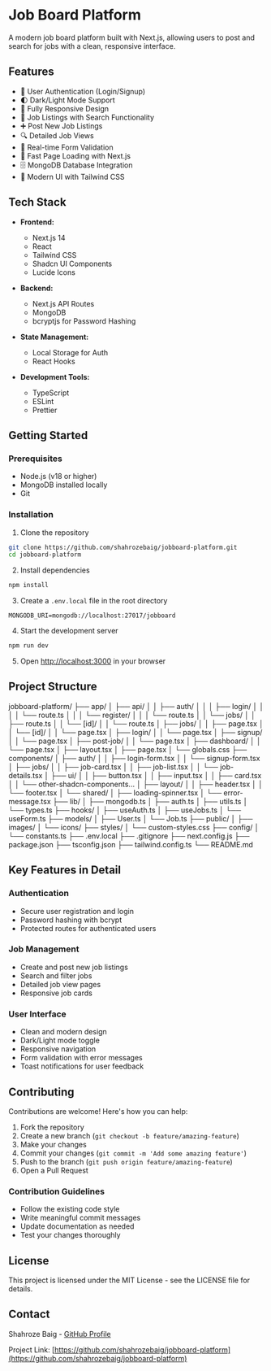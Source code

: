 # Job Board Platform

A modern job board platform built with Next.js, allowing users to post and search for jobs with a clean, responsive interface.

## Features

- 🔐 User Authentication (Login/Signup)
- 🌓 Dark/Light Mode Support
- 📱 Fully Responsive Design
- 💼 Job Listings with Search Functionality
- ➕ Post New Job Listings
- 🔍 Detailed Job Views
- 🎯 Real-time Form Validation
- 🚀 Fast Page Loading with Next.js
- 🗄️ MongoDB Database Integration
- 🎨 Modern UI with Tailwind CSS

## Tech Stack

- **Frontend:**
  - Next.js 14
  - React
  - Tailwind CSS
  - Shadcn UI Components
  - Lucide Icons

- **Backend:**
  - Next.js API Routes
  - MongoDB
  - bcryptjs for Password Hashing

- **State Management:**
  - Local Storage for Auth
  - React Hooks

- **Development Tools:**
  - TypeScript
  - ESLint
  - Prettier

## Getting Started

### Prerequisites

- Node.js (v18 or higher)
- MongoDB installed locally
- Git

### Installation

1. Clone the repository
```bash
git clone https://github.com/shahrozebaig/jobboard-platform.git
cd jobboard-platform
```

2. Install dependencies
```bash
npm install
```

3. Create a `.env.local` file in the root directory
```env
MONGODB_URI=mongodb://localhost:27017/jobboard
```

4. Start the development server
```bash
npm run dev
```

5. Open [http://localhost:3000](http://localhost:3000) in your browser

## Project Structure


jobboard-platform/
├── app/
│   ├── api/
│   │   ├── auth/
│   │   │   ├── login/
│   │   │   │   └── route.ts
│   │   │   └── register/
│   │   │       └── route.ts
│   │   └── jobs/
│   │       ├── route.ts
│   │       └── [id]/
│   │           └── route.ts
│   ├── jobs/
│   │   ├── page.tsx
│   │   └── [id]/
│   │       └── page.tsx
│   ├── login/
│   │   └── page.tsx
│   ├── signup/
│   │   └── page.tsx
│   ├── post-job/
│   │   └── page.tsx
│   ├── dashboard/
│   │   └── page.tsx
│   ├── layout.tsx
│   ├── page.tsx
│   └── globals.css
├── components/
│   ├── auth/
│   │   ├── login-form.tsx
│   │   └── signup-form.tsx
│   ├── jobs/
│   │   ├── job-card.tsx
│   │   ├── job-list.tsx
│   │   └── job-details.tsx
│   ├── ui/
│   │   ├── button.tsx
│   │   ├── input.tsx
│   │   ├── card.tsx
│   │   └── other-shadcn-components...
│   ├── layout/
│   │   ├── header.tsx
│   │   └── footer.tsx
│   └── shared/
│       ├── loading-spinner.tsx
│       └── error-message.tsx
├── lib/
│   ├── mongodb.ts
│   ├── auth.ts
│   ├── utils.ts
│   └── types.ts
├── hooks/
│   ├── useAuth.ts
│   ├── useJobs.ts
│   └── useForm.ts
├── models/
│   ├── User.ts
│   └── Job.ts
├── public/
│   ├── images/
│   └── icons/
├── styles/
│   └── custom-styles.css
├── config/
│   └── constants.ts
├── .env.local
├── .gitignore
├── next.config.js
├── package.json
├── tsconfig.json
├── tailwind.config.ts
└── README.md





## Key Features in Detail

### Authentication
- Secure user registration and login
- Password hashing with bcrypt
- Protected routes for authenticated users

### Job Management
- Create and post new job listings
- Search and filter jobs
- Detailed job view pages
- Responsive job cards

### User Interface
- Clean and modern design
- Dark/Light mode toggle
- Responsive navigation
- Form validation with error messages
- Toast notifications for user feedback

## Contributing

Contributions are welcome! Here's how you can help:

1. Fork the repository
2. Create a new branch (`git checkout -b feature/amazing-feature`)
3. Make your changes
4. Commit your changes (`git commit -m 'Add some amazing feature'`)
5. Push to the branch (`git push origin feature/amazing-feature`)
6. Open a Pull Request

### Contribution Guidelines

- Follow the existing code style
- Write meaningful commit messages
- Update documentation as needed
- Test your changes thoroughly

## License

This project is licensed under the MIT License - see the LICENSE file for details.

## Contact

Shahroze Baig - [GitHub Profile](https://github.com/shahrozebaig)

Project Link: [https://github.com/shahrozebaig/jobboard-platform](https://github.com/shahrozebaig/jobboard-platform)
